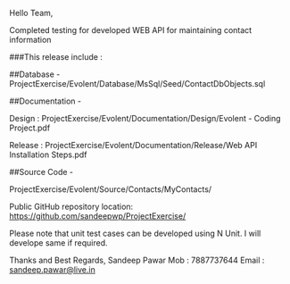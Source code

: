 Hello Team,

Completed testing for developed WEB API for maintaining contact information

###This release include :

##Database - ProjectExercise/Evolent/Database/MsSql/Seed/ContactDbObjects.sql

##Documentation -

Design  : ProjectExercise/Evolent/Documentation/Design/Evolent - Coding Project.pdf

Release : ProjectExercise/Evolent/Documentation/Release/Web API Installation Steps.pdf

##Source Code - 

ProjectExercise/Evolent/Source/Contacts/MyContacts/

Public GitHub repository location: https://github.com/sandeepwp/ProjectExercise/

Please note that unit test cases can be developed using N Unit. I will develope same if required.

Thanks and Best Regards,
Sandeep Pawar
Mob   : 7887737644
Email : sandeep.pawar@live.in 
